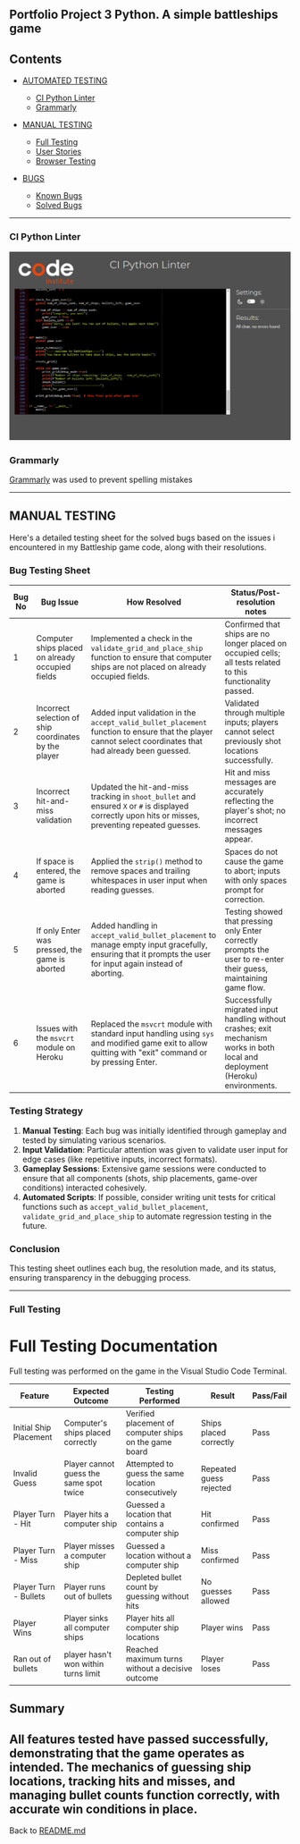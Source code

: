  ## Portfolio Project 3 Python. A simple battleships game


## Contents

* [AUTOMATED TESTING](#automated-testing)
    * [CI Python Linter](#CI-Python-Linter)
    * [Grammarly](#Grammarly)
    

* [MANUAL TESTING](#manual-testing)
    * [Full Testing](#full-testing)
    * [User Stories](#user-stories)
    * [Browser Testing](#browser-testing)

* [BUGS](#bugs)
    * [Known Bugs](#known-bugs)
    * [Solved Bugs](#solved-bugs)

---

### CI Python Linter

![Testing](assets/testing/images/code.png)

### Grammarly

[Grammarly](https://www.grammarly.com/grammar-check) was used to prevent spelling mistakes

---

## MANUAL TESTING

Here's a detailed testing sheet for the solved bugs based on the issues i encountered in my Battleship game code, along with their resolutions. 

### Bug Testing Sheet

| Bug No | Bug Issue                                                              | How Resolved                                                                                                                 | Status/Post-resolution notes                                                                                                        |
|--------|------------------------------------------------------------------------|-----------------------------------------------------------------------------------------------------------------------------|-------------------------------------------------------------------------------------------------------------------------------------|
| 1      | Computer ships placed on already occupied fields                      | Implemented a check in the `validate_grid_and_place_ship` function to ensure that computer ships are not placed on already occupied fields.                             | Confirmed that ships are no longer placed on occupied cells; all tests related to this functionality passed.                       |
| 2      | Incorrect selection of ship coordinates by the player                  | Added input validation in the `accept_valid_bullet_placement` function to ensure that the player cannot select coordinates that had already been guessed.             | Validated through multiple inputs; players cannot select previously shot locations successfully.                                  |
| 3      | Incorrect hit-and-miss validation                                      | Updated the hit-and-miss tracking in `shoot_bullet` and ensured `X` or `#` is displayed correctly upon hits or misses, preventing repeated guesses. | Hit and miss messages are accurately reflecting the player's shot; no incorrect messages appear.                                     |
| 4      | If space is entered, the game is aborted                              | Applied the `strip()` method to remove spaces and trailing whitespaces in user input when reading guesses.                                              | Spaces do not cause the game to abort; inputs with only spaces prompt for correction.                                               |
| 5      | If only Enter was pressed, the game is aborted                        | Added handling in `accept_valid_bullet_placement` to manage empty input gracefully, ensuring that it prompts the user for input again instead of aborting.          | Testing showed that pressing only Enter correctly prompts the user to re-enter their guess, maintaining game flow.                  |
| 6      | Issues with the `msvcrt` module on Heroku                             | Replaced the `msvcrt` module with standard input handling using `sys` and modified game exit to allow quitting with "exit" command or by pressing Enter.           | Successfully migrated input handling without crashes; exit mechanism works in both local and deployment (Heroku) environments.       |

### Testing Strategy
1. **Manual Testing**: Each bug was initially identified through gameplay and tested by simulating various scenarios.
2. **Input Validation**: Particular attention was given to validate user input for edge cases (like repetitive inputs, incorrect formats).
3. **Gameplay Sessions**: Extensive game sessions were conducted to ensure that all components (shots, ship placements, game-over conditions) interacted cohesively.
4. **Automated Scripts**: If possible, consider writing unit tests for critical functions such as `accept_valid_bullet_placement`, `validate_grid_and_place_ship` to automate regression testing in the future.

### Conclusion
This testing sheet outlines each bug, the resolution made, and its status, ensuring transparency in the debugging process.

- - -

### Full Testing
# Full Testing Documentation

Full testing was performed on the game in the Visual Studio Code Terminal.

| Feature                  | Expected Outcome                            | Testing Performed                                   | Result                         | Pass/Fail |
| ------------------------ | ------------------------------------------ | ---------------------------------------------------    | -------------------------    | --------- |
| Initial Ship Placement   | Computer's ships placed correctly          | Verified placement of computer ships on the game board | Ships placed correctly       | Pass      |
| Invalid Guess            | Player cannot guess the same spot twice    | Attempted to guess the same location consecutively     | Repeated guess rejected      | Pass      |
| Player Turn - Hit        | Player hits a computer ship                | Guessed a location that contains a computer ship       | Hit confirmed                | Pass      |
| Player Turn - Miss       | Player misses a computer ship              | Guessed a location without a computer ship             | Miss confirmed               | Pass      |
| Player Turn - Bullets    | Player runs out of bullets                 | Depleted bullet count by guessing without hits         | No guesses allowed           | Pass      |
| Player Wins              | Player sinks all computer ships            | Player hits all computer ship locations                | Player wins                  | Pass      |
| Ran out of bullets       | player hasn't won within turns limit       | Reached maximum turns without a decisive outcome       | Player loses                 | Pass      |

## Summary
All features tested have passed successfully, demonstrating that the game operates as intended. The mechanics of guessing ship locations, tracking hits and misses, and managing bullet counts function correctly, with accurate win conditions in place.
---

Back to [README.md](README.md)